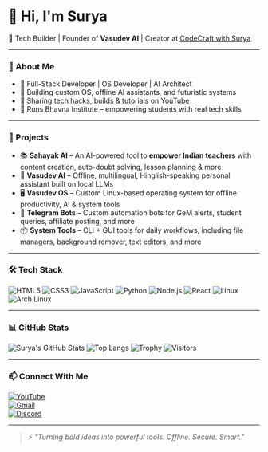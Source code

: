 # 👋 Hi, I'm Surya

🚀 Tech Builder | Founder of **Vasudev AI** | Creator at [CodeCraft with Surya](https://youtube.com/@CodeCraftwithSurya)

---

### 🧠 About Me
- 🔧 Full-Stack Developer | OS Developer | AI Architect  
- 🧱 Building custom OS, offline AI assistants, and futuristic systems  
- 🎥 Sharing tech hacks, builds & tutorials on YouTube  
- 🏫 Runs Bhavna Institute – empowering students with real tech skills  

---

### 💼 Projects

- 📚 **Sahayak AI** – An AI-powered tool to **empower Indian teachers** with content creation, auto-doubt solving, lesson planning & more  
- 🧠 **Vasudev AI** – Offline, multilingual, Hinglish-speaking personal assistant built on local LLMs  
- 🖥️ **Vasudev OS** – Custom Linux-based operating system for offline productivity, AI & system tools  
- 🤖 **Telegram Bots** – Custom automation bots for GeM alerts, student queries, affiliate posting, and more  
- 📦 **System Tools** – CLI + GUI tools for daily workflows, including file managers, background remover, text editors, and more

---

### 🛠️ Tech Stack
![HTML5](https://img.shields.io/badge/HTML5-E34F26?logo=html5&logoColor=white)
![CSS3](https://img.shields.io/badge/CSS3-1572B6?logo=css3&logoColor=white)
![JavaScript](https://img.shields.io/badge/JavaScript-F7DF1E?logo=javascript&logoColor=black)
![Python](https://img.shields.io/badge/Python-3776AB?logo=python&logoColor=white)
![Node.js](https://img.shields.io/badge/Node.js-339933?logo=nodedotjs&logoColor=white)
![React](https://img.shields.io/badge/React-20232A?logo=react&logoColor=61DAFB)
![Linux](https://img.shields.io/badge/Linux-FCC624?logo=linux&logoColor=black)
![Arch Linux](https://img.shields.io/badge/Arch-1793D1?logo=arch-linux&logoColor=white)

---

### 📊 GitHub Stats

![Surya's GitHub Stats](https://github-readme-stats.vercel.app/api?username=sg-surya&show_icons=true&theme=radical)
![Top Langs](https://github-readme-stats.vercel.app/api/top-langs/?username=sg-surya&layout=compact&theme=radical)
![Trophy](https://github-profile-trophy.vercel.app/?username=sg-surya&theme=dracula)
![Visitors](https://komarev.com/ghpvc/?username=sg-surya&label=Profile%20Views&color=0e75b6&style=flat)

---

### 📫 Connect With Me

[![YouTube](https://img.shields.io/badge/YouTube-CodeCraft--with--Surya-red?logo=youtube)](https://youtube.com/@CodeCraftwithSurya)  
[![Gmail](https://img.shields.io/badge/Gmail-contact.sgsurya@gmail.com-D14836?logo=gmail&logoColor=white)](mailto:vasudevaiagency@gmail.com)  
[![Discord](https://img.shields.io/badge/Join%20my%20Discord-7289DA?logo=discord&logoColor=white)](https://discord.gg/e5uPQDXSSk)

---

> ⚡ *"Turning bold ideas into powerful tools. Offline. Secure. Smart."*
